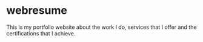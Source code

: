 # webresume
This is my portfolio website about the work I do, services that I offer and the certifications that I achieve.
